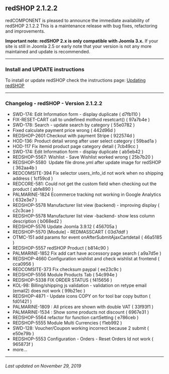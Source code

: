 ## redSHOP 2.1.2.2
redCOMPONENT is pleased to announce the immediate availability of redSHOP 2.1.2.2 This is a maintenance release with bug fixes, refactoring and improvements.

<b>Important note: redSHOP 2.x is only compatible with Joomla 3.x.</b> If your site is still in Joomla 2.5 or early note that your version is not any more maintained and update is recommended.

<hr>

### Install and UPDATE instructions
To install or update redSHOP check the instructions page: [Updating redSHOP](chapters/getting-started-general/updating-redshop.md)

<hr>

### Changelog - redSHOP - Version 2.1.2.2

<ul>
<li>SWD-174: Edit Information form - display duplicate ( d7fb110 ) 
<li>FIX-RESET-CART call to undefined mothod resetcart() ( 97a7b4e ) 
<li>SWD-178: Search - update search by category ( 55e0782 ) 
<li>Fixed calculate payment price wrong ( 442d96d ) 
<li>REDSHOP-2601 Checkout with payment Stripe ( 922574d ) 
<li>HOD-136: Product detail wrong after user select category ( 59bad1a ) 
<li>HOD-117 Fix itemid product page category detail ( 7cb49cc ) 
<li>SWD-174: Edit Information form - display duplicate ( ab5eb42 ) 
<li>REDSHOP-5567: Wishlist - Save Wishlist worked wrong ( 25b7b20 ) 
<li>REDSHOP-5580&nbsp; Update file drone.yml after update image for redSHOP ( 362aa4b ) 
<li>REDCOMSITE-394 Fix selector users_info_id not work when no shipping address ( 1cf59cd ) 
<li>REDCORE-581: Could not get the custom field when checking out the product ( abfe890 ) 
<li>PALMARINE-1824 Ecommerce tracking not working in Google Analytics ( 632e3e7 ) 
<li>REDSHOP-5578 Manufacturer list view (backend) - improving display ( c2c3cae ) 
<li>REDSHOP-5578 Manufacturer list view -backend- show less column&nbsp; description ( b068ed2 ) 
<li>REDSHOP-5576 Update Joomla 3.9.12 ( 456705a ) 
<li>REDSHOP-5570 [Module] - REDMASSCART ( 03d7ddf ) 
<li>OTMC-151 add params for event onAfterSubmitAjaxCartdetail ( 46a5185 ) 
<li>REDSHOP-5557 redSHOP Product ( b814c90 ) 
<li>PALMARINE-1852 Fix add cart have accessory page search ( a9a7d5e ) 
<li>REDSHOP-4660 Configuration wishlist and check wishlist at frontend ( cca0956 ) 
<li>REDCOMSITE-373 Fix checksum paypal ( ee23c9c ) 
<li>REDSHOP-5556 Module Products Tab ( 54c994e ) 
<li>REDSHOP-5338 FIX ORDER STATUS ( f415656 ) 
<li>KOL-98: Billing/shipping js validation - validation on retype email (email2) does not work ( 99b21ec ) 
<li>REDSHOP-4871 - Update icons COPY on for tool bar copy button ( fd01421 ) 
<li>PALMARINE-1809 : All prices are shown with double VAT ( 33f93f1 ) 
<li>PALMARINE-1534 : Show some products not discount ( 6967e31 ) 
<li>REDSHOP-5564 refactor for function cartSetting ( e786ceb ) 
<li>REDSHOP-5555 Module Multi Currencies ( f1eb992 ) 
<li>SWD-128: Voucher/Coupon working incorrect because 2 submit ( e50e79b ) 
<li>REDSHOP-5553 Configuration - Orders - Reset Orders Id not work ( 965873f ) 
<li>more...
</ul>

<hr>

<h6>Last updated on November 29, 2019</h6>